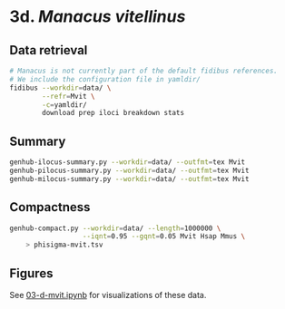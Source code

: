 # 3d. *Manacus vitellinus*

## Data retrieval

```bash
# Manacus is not currently part of the default fidibus references. 
# We include the configuration file in yamldir/
fidibus --workdir=data/ \
        --refr=Mvit \
        -c=yamldir/
        download prep iloci breakdown stats
```

## Summary

```bash
genhub-ilocus-summary.py --workdir=data/ --outfmt=tex Mvit
genhub-pilocus-summary.py --workdir=data/ --outfmt=tex Mvit
genhub-milocus-summary.py --workdir=data/ --outfmt=tex Mvit
```

## Compactness

```bash
genhub-compact.py --workdir=data/ --length=1000000 \
                  --iqnt=0.95 --gqnt=0.05 Mvit Hsap Mmus \
    > phisigma-mvit.tsv
```
## Figures
See [03-d-mvit.ipynb](03-d-mvit.ipynb) for visualizations of these data.
